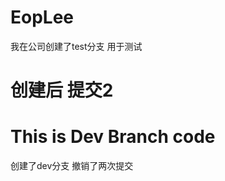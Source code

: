 # EopLee
我在公司创建了test分支  用于测试



创建后 提交2
=======

This is Dev Branch code
=======




创建了dev分支  撤销了两次提交
